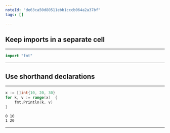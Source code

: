 ```yaml
---
noteId: "de63ca50d80511ebb1cccb064a2a37bf"
tags: []

---
```


## Keep imports in a separate cell


----------------
```go
import "fmt"
```

----------------

## Use shorthand declarations


----------------
```go
x := []int{10, 20, 30}
for k, v := range(x)  {
	fmt.Println(k, v)
}
```
```output
0 10
1 20
```

----------------
